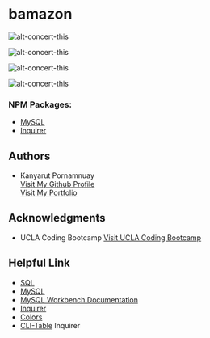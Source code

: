 # bamazon




![alt-concert-this](https://github.com/benbaba2525/bamazon/blob/master/Gif/customerOrder.gif)


![alt-concert-this](https://github.com/benbaba2525/bamazon/blob/master/Gif/managerView.gif)


![alt-concert-this](https://github.com/benbaba2525/bamazon/blob/master/Gif/addQty.gif)

![alt-concert-this](https://github.com/benbaba2525/bamazon/blob/master/Gif/addNew.gif)


### NPM Packages:
- <a href="https://www.npmjs.com/package/mysql">MySQL</a>
- <a href="https://www.npmjs.com/package/inquirer">Inquirer</a>




## Authors
  - Kanyarut Pornamnuay
  <br><a target="_blank" rel="nofollow" href="https://github.com/benbaba2525">Visit My Github Profile</a>
  <br><a target="_blank" rel="nofollow" href="https://benbaba2525.github.io/My-Portfolio/">Visit My Portfolio</a>


## Acknowledgments
  - UCLA Coding Bootcamp   <a target="_blank" rel="nofollow" href="https://bootcamp.uclaextension.edu/coding/">Visit UCLA Coding Bootcamp</a>

## Helpful Link

  - <a target="_blank" rel="nofollow" href="https://en.wikipedia.org/wiki/SQL">SQL</a>
  - <a target="_blank" rel="nofollow" href="https://en.wikipedia.org/wiki/MySQL">MySQL</a>
  - <a target="_blank" rel="nofollow" href="https://dev.mysql.com/doc/workbench/en/">MySQL Workbench Documentation</a>
  - <a target="_blank" rel="nofollow" href="https://www.npmjs.com/package/inquirer">Inquirer</a>
  - <a target="_blank" rel="nofollow" href="https://www.npmjs.com/package/colors">Colors</a>
  - <a target="_blank" rel="nofollow" href=" https://www.npmjs.com/package/cli-table">CLI-Table</a>
  Inquirer
 
  
  
  
